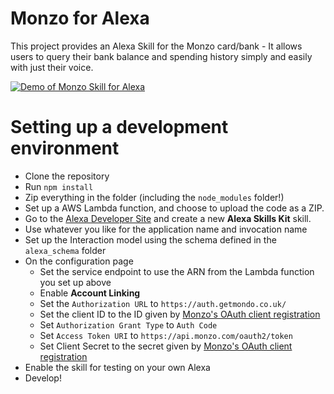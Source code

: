 # Monzo for Alexa
This project provides an Alexa Skill for the Monzo card/bank - It allows users to query their bank balance and spending history simply and easily with just their voice.

[![Demo of Monzo Skill for Alexa](http://img.youtube.com/vi/_CUqqCOAV6s/0.jpg)](http://www.youtube.com/watch?v=_CUqqCOAV6s)

# Setting up a development environment
- Clone the repository
- Run `npm install`
- Zip everything in the folder (including the `node_modules` folder!)
- Set up a AWS Lambda function, and choose to upload the code as a ZIP.
- Go to the [Alexa Developer Site](https://developer.amazon.com/edw/home.html) and create a new **Alexa Skills Kit** skill.
- Use whatever you like for the application name and invocation name
- Set up the Interaction model using the schema defined in the `alexa_schema` folder
- On the configuration page
    - Set the service endpoint to use the ARN from the Lambda function you set up above
    - Enable **Account Linking**
    - Set the `Authorization URL` to `https://auth.getmondo.co.uk/`
    - Set the client ID to the ID given by [Monzo's OAuth client registration](https://developers.getmondo.co.uk/apps/home)
    - Set `Authorization Grant Type` to `Auth Code`
    - Set `Access Token URI` to `https://api.monzo.com/oauth2/token`
    - Set Client Secret to the secret given by [Monzo's OAuth client registration](https://developers.getmondo.co.uk/apps/home)
- Enable the skill for testing on your own Alexa
- Develop!
